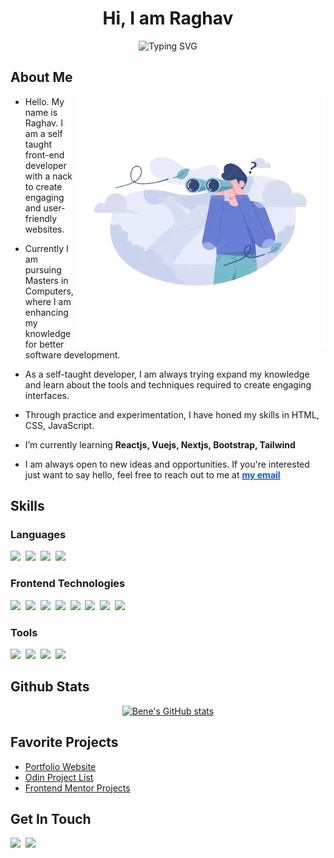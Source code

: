 <h1 style="text-align:center;">Hi, I am Raghav</h1>

<p align="center"><img src="http://readme-typing-svg.herokuapp.com?font=Fira+Code&pause=1000&center=true&vCenter=true&width=435&lines=Frontend+Developer;Active+Learner" alt="Typing SVG" /></p>

<h2>About Me</h2>

<picture>
  <source media="(max-width: 1000px)" srcset="">
  <img align="right" alt="" src="./assets/searching.webp" width=400px>
</picture>

- Hello. My name is Raghav. I am a self taught front-end developer with a nack to create engaging and user-friendly websites.
  
- Currently I am pursuing Masters in Computers, where I am enhancing my knowledge for better software development.
  
- As a self-taught developer, I am always trying expand my knowledge and learn about the tools and techniques required to create engaging interfaces.

- Through practice and experimentation, I have honed my skills in HTML, CSS, JavaScript.
- I’m currently learning **Reactjs, Vuejs, Nextjs, Bootstrap, Tailwind**

- I am always open to new ideas and opportunities. If you're interested just want to say hello, feel free to reach out to me at <a href="mailto:benevolent733@gmail.com"><strong style="color:#05f;" >my email</strong></a>

## Skills

### Languages

  <img src="https://img.shields.io/badge/Python-3776AB?style=for-the-badge&logo=python&logoColor=white">&nbsp;
  <img src="https://img.shields.io/badge/JavaScript-F7DF1E?style=for-the-badge&logo=javascript&logoColor=white">&nbsp;
  <img src="https://img.shields.io/badge/C-A8B9CC?style=for-the-badge&logo=c&logoColor=white">&nbsp;
  <img src="https://img.shields.io/badge/C++-00599C?style=for-the-badge&logo=cplusplus&logoColor=white">&nbsp;

### Frontend Technologies

  <img src="https://img.shields.io/badge/HTML-E34F26?style=for-the-badge&logo=html5&logoColor=white">&nbsp;
  <img src="https://img.shields.io/badge/CSS-1572B6?style=for-the-badge&logo=css3&logoColor=white">&nbsp;
  <img src="https://img.shields.io/badge/Sass/SCSS-CC6699?style=for-the-badge&logo=sass&logoColor=white">&nbsp;
  <img src="https://img.shields.io/badge/TailwindCSS-06B6D4?style=for-the-badge&logo=tailwindcss&logoColor=white">&nbsp;
  <img src="https://img.shields.io/badge/p5.js-ED225D?style=for-the-badge&logo=p5.js&logoColor=white">&nbsp;
  <img src="https://img.shields.io/badge/React-61DAFB?style=for-the-badge&logo=react&logoColor=white">&nbsp;
  <img src="https://img.shields.io/badge/Vue-4FC08D?style=for-the-badge&logo=vue.js&logoColor=white">&nbsp;
  <img src="https://img.shields.io/badge/Nuxt-00DC82?style=for-the-badge&logo=nuxt.js&logoColor=white">&nbsp;

### Tools

  <img src="https://img.shields.io/badge/Figma-F24E1E?style=for-the-badge&logo=figma&logoColor=white">&nbsp;
  <img src="https://img.shields.io/badge/VSCode-007ACC?style=for-the-badge&logo=visualstudiocode&logoColor=white">&nbsp;
  <img src="https://img.shields.io/badge/Vercel-000000?style=for-the-badge&logo=vercel&logoColor=white">&nbsp;
  <img src="https://img.shields.io/badge/Github-181717?style=for-the-badge&logo=github&logoColor=white">&nbsp;

## Github Stats

<div align='center'>

[![Bene's GitHub stats](https://github-readme-stats.vercel.app/api?username=bene-volent)](https://github.com/bene-volent/github-readme-stats)

</div>

## Favorite Projects

- [Portfolio Website](https://beneisadev.vercel.app)
- [Odin Project List](https://odinprojects-bene.vercel.app)
- [Frontend Mentor Projects](https://frontend-mentor-bene.vercel.app)

## Get In Touch

  <a href="https://linkedin.com/in/raghv-r" target="_blank"><img src="https://img.shields.io/badge/LinkedIn-0A66C2?style=for-the-badge&logo=linkedin&logoColor=white"></a>&nbsp;
  <a href="mailto:benevolent733@gmail.com"><img src="https://img.shields.io/badge/Gmail-EA4335?style=for-the-badge&logo=gmail&logoColor=white"></a>&nbsp;
